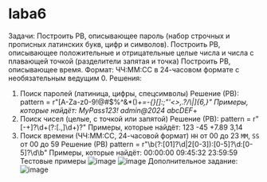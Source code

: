 # laba6
Задачи: 
Построить РВ, описывающее пароль (набор строчных и прописных латинских букв, цифр и символов).
Построить РВ, описывающее положительные и отрицательные целые числа и числа с плавающей точкой (разделители запятая и точка)
Построить РВ, описывающее время. Формат: ЧЧ:ММ:СС в 24-часовом формате с необязательным ведущим 0. 
Решения:
1. Поиск паролей (латиница, цифры, спецсимволы)
Решение (РВ):
pattern = r"[A-Za-z0-9!@#$%^&*()_+=\-{}\[\]:;\"'<>,.?/\\|]{6,}"
Примеры, которые найдёт:
MyPass123!
admin@2024
abcDEF_+
2. Поиск чисел (целые, с точкой или запятой)
Решение (РВ):
pattern = r"[-+]?\d+(?:[.,]\d+)?"
Примеры, которые найдёт:
123
-45
+7.89
3,14
3. Поиск времени (ЧЧ:ММ:СС, 24-часовой формат)
 `HH` от 00 до 23
 `MM`, `SS` от 00 до 59
Решение (РВ)
pattern = r"\b(?:[01]?\d|2[0-3]):[0-5]?\d:[0-5]?\d\b"
Примеры, которые найдёт:
00:00:00
09:45:32
23:59:59
Тестовые примеры
![image](https://github.com/user-attachments/assets/7f1f42fc-202c-4a59-8fc0-02a3a0f64260)
![image](https://github.com/user-attachments/assets/518666b8-ddf7-4a17-a097-eb4f7f009674)
Дополнительное задание:
![image](https://github.com/user-attachments/assets/6fa948cb-57a9-479f-a9ac-64d76d319920)


